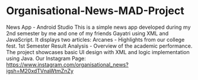 # Organisational-News-MAD-Project
News App - Android Studio
This is a simple news app developed during my 2nd semester by me and one of my friends Gayatri using XML and JavaScript. It displays two articles:
Arcanes - Highlights from our college fest.
1st Semester Result Analysis - Overview of the academic performance.
The project showcases basic UI design with XML and logic implementation using Java.
Our Instagram Page:
https://www.instagram.com/organisational_news?igsh=M20xdTVnaWtmZnZy
